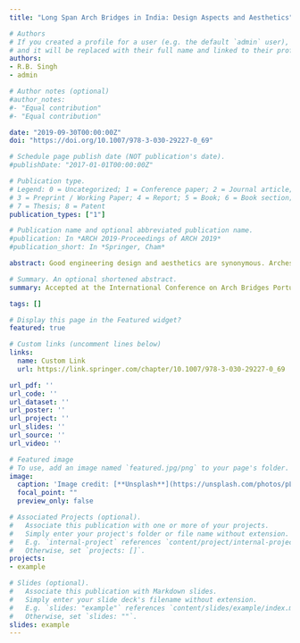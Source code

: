 ```yaml
---
title: "Long Span Arch Bridges in India: Design Aspects and Aesthetics"

# Authors
# If you created a profile for a user (e.g. the default `admin` user), write the username (folder name) here 
# and it will be replaced with their full name and linked to their profile.
authors:
- R.B. Singh 
- admin

# Author notes (optional)
#author_notes:
#- "Equal contribution"
#- "Equal contribution"

date: "2019-09-30T00:00:00Z"
doi: "https://doi.org/10.1007/978-3-030-29227-0_69"

# Schedule page publish date (NOT publication's date).
#publishDate: "2017-01-01T00:00:00Z"

# Publication type.
# Legend: 0 = Uncategorized; 1 = Conference paper; 2 = Journal article;
# 3 = Preprint / Working Paper; 4 = Report; 5 = Book; 6 = Book section;
# 7 = Thesis; 8 = Patent
publication_types: ["1"]

# Publication name and optional abbreviated publication name.
#publication: In *ARCH 2019-Proceedings of ARCH 2019*
#publication_short: In *Springer, Cham*

abstract: Good engineering design and aesthetics are synonymous. Arches have been used throughout the ages as structural elements and considered to be one of the most competitive options from aesthetic perspective. Five examples of bridges from India highlight the effectiveness of engineering design simplicity in the remote hilly region of North East India. The working season in such areas is less than six months in a year. The velocity of flow is also very large. Providing intermediate pier supports has created problems like tilting of piers, including foundations, due to erosion at many locations in such areas. Site specific structural design and aesthetic solutions using arch bridges have been worked out for five bridges in this paper. In all these bridges, proportion, order and symmetry are well applied and the structures so produced have aesthetic value. Design Criteria for preserving existing landscape, complementing and even enhancing the settings have been given weightage. Various components are designed to work together and complement each other visually with aesthetics integral to the design. Five important aspects such as form, character, detail, scale and proportion have been considered from first principles. The bridges should stand as proud inheritor of Indian tradition of bridge design and construction. 

# Summary. An optional shortened abstract.
summary: Accepted at the International Conference on Arch Bridges Portugal. Published in Proceedings of ARCH 2019. 

tags: []

# Display this page in the Featured widget?
featured: true

# Custom links (uncomment lines below)
links:
  name: Custom Link
  url: https://link.springer.com/chapter/10.1007/978-3-030-29227-0_69

url_pdf: ''
url_code: ''
url_dataset: ''
url_poster: ''
url_project: ''
url_slides: ''
url_source: ''
url_video: ''

# Featured image
# To use, add an image named `featured.jpg/png` to your page's folder. 
image:
  caption: 'Image credit: [**Unsplash**](https://unsplash.com/photos/pLCdAaMFLTE)'
  focal_point: ""
  preview_only: false

# Associated Projects (optional).
#   Associate this publication with one or more of your projects.
#   Simply enter your project's folder or file name without extension.
#   E.g. `internal-project` references `content/project/internal-project/index.md`.
#   Otherwise, set `projects: []`.
projects:
- example

# Slides (optional).
#   Associate this publication with Markdown slides.
#   Simply enter your slide deck's filename without extension.
#   E.g. `slides: "example"` references `content/slides/example/index.md`.
#   Otherwise, set `slides: ""`.
slides: example
---
```


